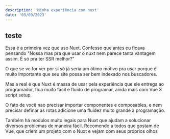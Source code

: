 ```yaml
---
description: 'Minha experiência com nuxt'
date: '03/09/2023'
---
```


## teste
Essa é a primeira vez que uso Nuxt.  Confesso que antes eu ficava pensando "Nossa mas pra que usar o nuxt nem parece tanta vantagem assim. É só pra ter SSR melhor?"

O que se vc for ver por si só já seria um ótimo motivo pra usar porque é muito importante que seu site possa ser bem indexado nos buscadores.

Mas a real é que Nuxt é massa de usar pela experiência que ele entrega ao programador, fica muito fácil e fluido de programar, ainda mais com Vue 3 script setup.

O fato de você nao precisar importar componentes e composables, e nem precisar definar as rotas adicione uma fluidez muito grande à programação.

Também há modulos muito legais para Nuxt que ajudam a solucionar diversos problemas de maneira fácil. 
Recomendo a todos que gostam de Vue, que criem um projeto com o Nuxt e vejam com seus próprios olhos